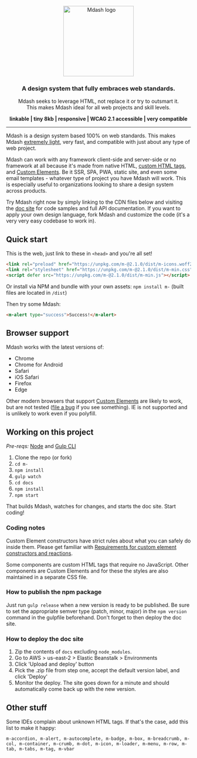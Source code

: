 <p align="center">
  <a href="https://m-docs.org">
    <img src="https://m-docs.org/img/m-logo.png" alt="Mdash logo" width="192">
  </a>
</p>
<h3 align="center">A design system that fully embraces web standards.</h3>
<p align="center">Mdash seeks to leverage HTML, not replace it or try to outsmart it.<br>This makes Mdash ideal for all web projects and skill levels.</p>
<p align="center"><strong>linkable | tiny 8kb | responsive | WCAG 2.1 accessible | very compatible</strong></p>
<hr>

Mdash is a design system based 100% on web standards. This makes Mdash [extremely light](https://m-docs.org/#performance), very fast, and compatible with just about any type of web project.

Mdash can work with any framework client-side and server-side or no framework at all because it's made from native HTML, [custom HTML tags](https://dev.to/jfbrennan/custom-html-tags-4788), and [Custom Elements](https://developer.mozilla.org/en-US/docs/Web/API/Window/customElements). Be it SSR, SPA, PWA, static site, and even some email templates - whatever type of project you have Mdash will work. This is especially useful to organizations looking to share a design system across products.

Try Mdash right now by simply linking to the CDN files below and visiting the [doc site](https://m-docs.org) for code samples and full API documentation. If you want to apply your own design language, fork Mdash and customize the code (it's a very very easy codebase to work in).

## Quick start
This is the web, just link to these in `<head>` and you're all set!
```html
<link rel="preload" href="https://unpkg.com/m-@2.1.0/dist/m-icons.woff2" as="font" crossorigin>
<link rel="stylesheet" href="https://unpkg.com/m-@2.1.0/dist/m-min.css">
<script defer src="https://unpkg.com/m-@2.1.0/dist/m-min.js"></script>
```
Or install via NPM and bundle with your own assets: `npm install m-` (built files are located in `/dist`)

Then try some Mdash:
```html
<m-alert type="success">Success!</m-alert>
```

## Browser support
Mdash works with the latest versions of:

- Chrome
- Chrome for Android
- Safari
- iOS Safari
- Firefox
- Edge

Other modern browsers that support [Custom Elements](https://developer.mozilla.org/en-US/docs/Web/API/Window/customElements) are likely to work, but are not tested ([file a bug](https://github.com/jfbrennan/m-/issues) if you see something). IE is not supported and is unlikely to work even if you polyfill.

## Working on this project
_Pre-reqs:_ [Node](https://nodejs.org) and [Gulp CLI](https://gulpjs.com/docs/en/getting-started/quick-start)

1. Clone the repo (or fork)
1. `cd m-`
1. `npm install`
1. `gulp watch`
1. `cd docs`
1. `npm install`
1. `npm start`

That builds Mdash, watches for changes, and starts the doc site. Start coding!

### Coding notes
Custom Element constructors have strict rules about what you can safely do inside them. Please get familiar with [Requirements for custom element constructors and reactions](https://html.spec.whatwg.org/multipage/custom-elements.html#custom-element-conformance).

Some components are custom HTML tags that require no JavaScript. Other components are Custom Elements and for these the styles are also maintained in a separate CSS file.

### How to publish the npm package
Just run `gulp release` when a new version is ready to be published. Be sure to set the appropriate semver type (patch, minor, major) in the `npm version` command in the gulpfile beforehand. Don't forget to then deploy the doc site.

### How to deploy the doc site
1. Zip the contents of `docs` excluding `node_modules`.
1. Go to AWS > us-east-2 > Elastic Beanstalk > Environments
1. Click 'Upload and deploy' button
1. Pick the .zip file from step one, accept the default version label, and click 'Deploy'
1. Monitor the deploy. The site goes down for a minute and should automatically come back up with the new version.
 
## Other stuff
Some IDEs complain about unknown HTML tags. If that's the case, add this list to make it happy:
```
m-accordion, m-alert, m-autocomplete, m-badge, m-box, m-breadcrumb, m-col, m-container, m-crumb, m-dot, m-icon, m-loader, m-menu, m-row, m-tab, m-tabs, m-tag, m-vbar
```
